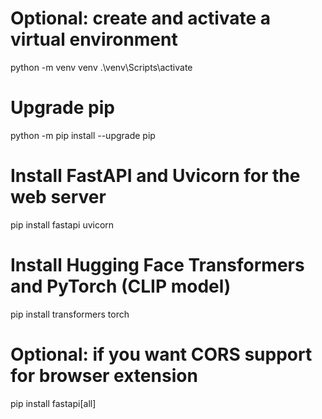 # Optional: create and activate a virtual environment
python -m venv venv
.\venv\Scripts\activate

# Upgrade pip
python -m pip install --upgrade pip

# Install FastAPI and Uvicorn for the web server
pip install fastapi uvicorn

# Install Hugging Face Transformers and PyTorch (CLIP model)
pip install transformers torch

# Optional: if you want CORS support for browser extension
pip install fastapi[all]
